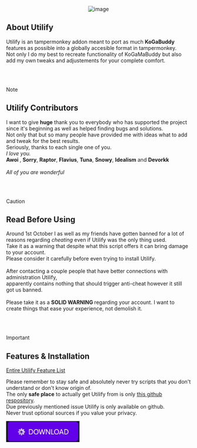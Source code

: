 <div align="center">
  
![image](https://github.com/user-attachments/assets/752b1289-9d6c-4bad-9cb2-499b4b6153bd)
</div>

<h2>About Utilify</h2>
<p>
Utilify is an tampermonkey addon meant to port as much <b>KoGaBuddy</b> features as possible into a globally accesible format in tampermonkey.<br>
Not only I do my best to recreate functionality of KoGaMaBuddy but also add my own tweaks and adjustements for your complete comfort.<br><br>

</p>
<br>

> [!NOTE]
> <h2>Utilify Contributors</h2>
> <p>
> I want to give <b>huge</b> thank you to everybody who has supported the project since it's beginning as well as helped finding bugs and solutions.<br>
> Not only that but so many people have provided me with ideas what to add and tweak for the best results.<br>
> </b>Seriously, thanks to each single one of you.<br> 
> <i>I love you.</i><br>
> <b> Awoi </b>, <b>Sorry</b>, <b>Raptor</b>, <b>Flavius</b>, <b>Tuna</b>, <b>Snowy</b>, <b>Idealism</b> and <b>Devorkk</b><br><br>
> <i> All of you are wonderful</i>
  
</p>

<br><br>
> [!CAUTION]
> <h2>Read Before Using</h2>
> <p>
>  Around 1st October I as well as my friends have gotten banned for a lot of reasons regarding <i>cheating</i> even if Utilify was the only thing used.<br>
>  Take it as a warning that despite what this script offers it can bring damage to your account.<br>
>   Please consider it carefully before even trying to install Utilify.<br><br>
> After contacting a couple people that have better connections with administration Utilify,<br> apparently contains nothing that should trigger anti-cheat however it still got us banned.<br><br>
> Please take it as a <b> SOLID WARNING </b> regarding your account. I want to create things that ease your experience, not demolish it.
> </p>
<br><br>

> [!IMPORTANT]  
> <h2> Features & Installation</h2>
> <a href="https://github.com/unreallain/Utilify/blob/main/Modules/features.json">Entire Utilify Feature List</a>
>
> Please remember to stay safe and absolutely never try scripts that you don't understand or don't know origin of.<br>
> The only <b>safe place</b> to actually get Utilify from is only <a href="https://github.com/unreallain/Utilify/">this github respository</a>.<br>
> Due previously mentioned issue Utilify is only available on github.<br>
> Never trust optional sources if you value your privacy.
> 
> [<img src="Modules/img/download.png" width="200"/>](https://github.com/Devorkk/CustomProfileBackgrounds/raw/main/source/user-scripts/CustomProfileBackgrounds.user.js)

